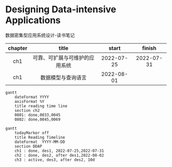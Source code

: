 # Designing Data-intensive Applications
 数据密集型应用系统设计-读书笔记
 
| chapter |title| start | finish |
| :-----:| :----: | :----: |:----: |
|ch1|可靠、可扩展与可维护的应用系统|2022-07-25|2022-07-31|
|ch1|数据模型与查询语言|2022-08-01||

```mermaid
gantt
	dateFormat YYYY
	axisFormat %Y
	title reading time line
	section ch2
	0801: done,0033,0045
	0802: done,0045,0069
```
	



```mermaid
gantt
    todayMarker off
    title Reading Timeline
    dateFormat  YYYY-MM-DD
    section DDAP
    ch1 : done, des1, 2022-07-25,2022-07-31
    ch2 : done, des2, after des1,2022-08-02
    ch3 : active, des3, after des2, 10d
```

 
